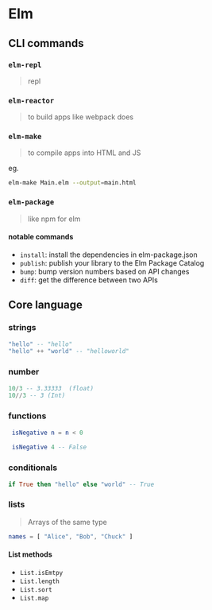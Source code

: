# Elm


## CLI commands

### `elm-repl` 
> repl


### `elm-reactor` 
> to build apps like webpack does


### `elm-make` 
> to compile apps into HTML and JS

eg.
```sh
elm-make Main.elm --output=main.html
```

### `elm-package`
> like npm for elm

#### notable commands

- `install`: install the dependencies in elm-package.json
- `publish`: publish your library to the Elm Package Catalog
- `bump`: bump version numbers based on API changes
- `diff`: get the difference between two APIs

## Core language

### strings
```elm
"hello" -- "hello"
"hello" ++ "world" -- "helloworld"
```

### number
```elm
10/3 -- 3.33333  (float)
10//3 -- 3 (Int)
```

### functions
```elm
 isNegative n = n < 0
 
 isNegative 4 -- False
```

### conditionals
```elm
if True then "hello" else "world" -- True
```

### lists
> Arrays of the same type

```elm
names = [ "Alice", "Bob", "Chuck" ]
```

#### List methods
- `List.isEmtpy`
- `List.length`
- `List.sort`
- `List.map`





